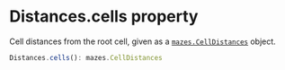 # Distances.cells property

Cell distances from the root cell, given as a [`mazes.CellDistances`](CellDistances.md) object.

```typescript
Distances.cells(): mazes.CellDistances
```
